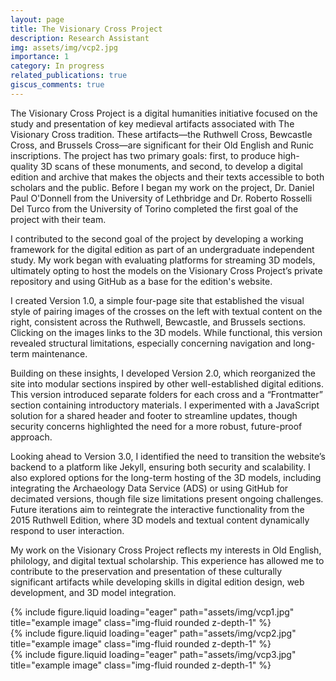 ```yaml
---
layout: page
title: The Visionary Cross Project
description: Research Assistant
img: assets/img/vcp2.jpg
importance: 1
category: In progress
related_publications: true
giscus_comments: true
---
```


The Visionary Cross Project is a digital humanities initiative focused on the study and presentation of key medieval artifacts associated with The Visionary Cross tradition. These artifacts—the Ruthwell Cross, Bewcastle Cross, and Brussels Cross—are significant for their Old English and Runic inscriptions. The project has two primary goals: first, to produce high-quality 3D scans of these monuments, and second, to develop a digital edition and archive that makes the objects and their texts accessible to both scholars and the public. Before I began my work on the project, Dr. Daniel Paul O'Donnell from the University of Lethbridge and Dr. Roberto Rosselli Del Turco from the University of Torino completed the first goal of the project with their team.

I contributed to the second goal of the project by developing a working framework for the digital edition as part of an undergraduate independent study. My work began with evaluating platforms for streaming 3D models, ultimately opting to host the models on the Visionary Cross Project’s private repository and using GitHub as a base for the edition's website.

I created Version 1.0, a simple four-page site that established the visual style of pairing images of the crosses on the left with textual content on the right, consistent across the Ruthwell, Bewcastle, and Brussels sections. Clicking on the images links to the 3D models. While functional, this version revealed structural limitations, especially concerning navigation and long-term maintenance.

Building on these insights, I developed Version 2.0, which reorganized the site into modular sections inspired by other well-established digital editions. This version introduced separate folders for each cross and a “Frontmatter” section containing introductory materials. I experimented with a JavaScript solution for a shared header and footer to streamline updates, though security concerns highlighted the need for a more robust, future-proof approach.

Looking ahead to Version 3.0, I identified the need to transition the website’s backend to a platform like Jekyll, ensuring both security and scalability. I also explored options for the long-term hosting of the 3D models, including integrating the Archaeology Data Service (ADS) or using GitHub for decimated versions, though file size limitations present ongoing challenges. Future iterations aim to reintegrate the interactive functionality from the 2015 Ruthwell Edition, where 3D models and textual content dynamically respond to user interaction.

My work on the Visionary Cross Project reflects my interests in Old English, philology, and digital textual scholarship. This experience has allowed me to contribute to the preservation and presentation of these culturally significant artifacts while developing skills in digital edition design, web development, and 3D model integration.

<div class="row">
    <div class="col-sm mt-3 mt-md-0">
        {% include figure.liquid loading="eager" path="assets/img/vcp1.jpg" title="example image" class="img-fluid rounded z-depth-1" %}
    </div>
    <div class="col-sm mt-3 mt-md-0">
        {% include figure.liquid loading="eager" path="assets/img/vcp2.jpg" title="example image" class="img-fluid rounded z-depth-1" %}
    </div>
    <div class="col-sm mt-3 mt-md-0">
        {% include figure.liquid loading="eager" path="assets/img/vcp3.jpg" title="example image" class="img-fluid rounded z-depth-1" %}
    </div>
</div>
</div>
